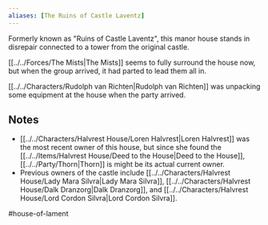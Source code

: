 ```yaml
---
aliases: [The Ruins of Castle Laventz]
---
```


Formerly known as "Ruins of Castle Laventz", this manor house stands in disrepair connected to a tower from the original castle.

[[../../Forces/The Mists|The Mists]] seems to fully surround the house now, but when the group arrived, it had parted to lead them all in.

[[../../Characters/Rudolph van Richten|Rudolph van Richten]] was unpacking some equipment at the house when the party arrived.

## Notes
- [[../../Characters/Halvrest House/Loren Halvrest|Loren Halvrest]] was the most recent owner of this house, but since she found the [[../../Items/Halvrest House/Deed to the House|Deed to the House]], [[../../Party/Thorn|Thorn]] is might be its actual current owner.
- Previous owners of the castle include [[../../Characters/Halvrest House/Lady Mara Silvra|Lady Mara Silvra]], [[../../Characters/Halvrest House/Dalk Dranzorg|Dalk Dranzorg]], and [[../../Characters/Halvrest House/Lord Cordon Silvra|Lord Cordon Silvra]].

#house-of-lament